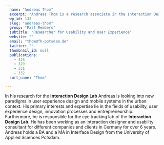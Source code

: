 ```yaml
---
  name: "Andreas Thom"
  excerpt: "Andreas Thom is a research associate in the Interaction Design Lab at the University of Applied Sciences Potsdam."
  wp_id: 132
  slug: "andreas-thom"
  group: "Past Members"
  subtitle: "Researcher for Usability and User Experience"
  website: ""
  email: "thom@fh-potsdam.de"
  twitter: ""
  thumbnail_id: null
  publications: 
    - 328
    - 329
    - 331
    - 332
  sort_name: "Thom"

---
```

In his research for the **Interaction Design Lab** Andreas is looking into new paradigms in user experience design and mobile systems in the urban context. His primary interests and expertise lie in the fields of usability, user experience design, innovation processes and entrepreneurship. Furthermore, he is responsible for the eye tracking lab of the **Interaction Design Lab**. He has been working as an interaction designer and usability consultant for different companies and clients in Germany for over 6 years. Andreas holds a BA and a MA in Interface Design from the University of Applied Sciences Potsdam.